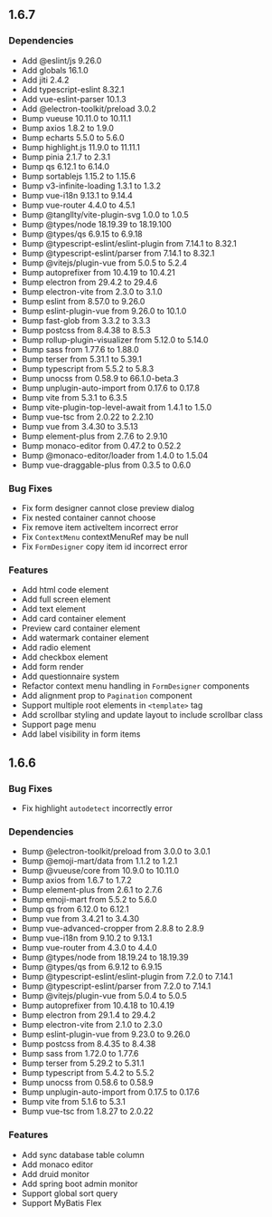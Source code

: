 ## 1.6.7

### Dependencies

 * Add @eslint/js 9.26.0
 * Add globals 16.1.0
 * Add jiti 2.4.2
 * Add typescript-eslint 8.32.1
 * Add vue-eslint-parser 10.1.3
 * Add @electron-toolkit/preload 3.0.2
 * Bump vueuse 10.11.0 to 10.11.1
 * Bump axios 1.8.2 to 1.9.0
 * Bump echarts 5.5.0 to 5.6.0
 * Bump highlight.js 11.9.0 to 11.11.1
 * Bump pinia 2.1.7 to 2.3.1
 * Bump qs 6.12.1 to 6.14.0
 * Bump sortablejs 1.15.2 to 1.15.6
 * Bump v3-infinite-loading 1.3.1 to 1.3.2
 * Bump vue-i18n 9.13.1 to 9.14.4
 * Bump vue-router 4.4.0 to 4.5.1
 * Bump @tangllty/vite-plugin-svg 1.0.0 to 1.0.5
 * Bump @types/node 18.19.39 to 18.19.100
 * Bump @types/qs 6.9.15 to 6.9.18
 * Bump @typescript-eslint/eslint-plugin from 7.14.1 to 8.32.1
 * Bump @typescript-eslint/parser from 7.14.1 to 8.32.1
 * Bump @vitejs/plugin-vue from 5.0.5 to 5.2.4
 * Bump autoprefixer from 10.4.19 to 10.4.21
 * Bump electron from 29.4.2 to 29.4.6
 * Bump electron-vite from 2.3.0 to 3.1.0
 * Bump eslint from 8.57.0 to 9.26.0
 * Bump eslint-plugin-vue from 9.26.0 to 10.1.0
 * Bump fast-glob from 3.3.2 to 3.3.3
 * Bump postcss from 8.4.38 to 8.5.3
 * Bump rollup-plugin-visualizer from 5.12.0 to 5.14.0
 * Bump sass from 1.77.6 to 1.88.0
 * Bump terser from 5.31.1 to 5.39.1
 * Bump typescript from 5.5.2 to 5.8.3
 * Bump unocss from 0.58.9 to 66.1.0-beta.3
 * Bump unplugin-auto-import from 0.17.6 to 0.17.8
 * Bump vite from 5.3.1 to 6.3.5
 * Bump vite-plugin-top-level-await from 1.4.1 to 1.5.0
 * Bump vue-tsc from 2.0.22 to 2.2.10
 * Bump vue from 3.4.30 to 3.5.13
 * Bump element-plus from 2.7.6 to 2.9.10
 * Bump monaco-editor from 0.47.2 to 0.52.2
 * Bump @monaco-editor/loader from 1.4.0 to 1.5.04
 * Bump vue-draggable-plus from 0.3.5 to 0.6.0

### Bug Fixes

 * Fix form designer cannot close preview dialog
 * Fix nested container cannot choose
 * Fix remove item activeItem incorrect error
 * Fix `ContextMenu` contextMenuRef may be null
 * Fix `FormDesigner` copy item id incorrect error

### Features
 * Add html code element
 * Add full screen element
 * Add text element
 * Add card container element
 * Preview card container element
 * Add watermark container element
 * Add radio element
 * Add checkbox element
 * Add form render
 * Add questionnaire system
 * Refactor context menu handling in `FormDesigner` components
 * Add alignment prop to `Pagination` component
 * Support multiple root elements in `<template>` tag
 * Add scrollbar styling and update layout to include scrollbar class
 * Support page menu
 * Add label visibility in form items

## 1.6.6

### Bug Fixes

 * Fix highlight `autodetect` incorrectly error

### Dependencies

 * Bump @electron-toolkit/preload from 3.0.0 to 3.0.1
 * Bump @emoji-mart/data from 1.1.2 to 1.2.1
 * Bump @vueuse/core from 10.9.0 to 10.11.0
 * Bump axios from 1.6.7 to 1.7.2
 * Bump element-plus from 2.6.1 to 2.7.6
 * Bump emoji-mart from 5.5.2 to 5.6.0
 * Bump qs from 6.12.0 to 6.12.1
 * Bump vue from 3.4.21 to 3.4.30
 * Bump vue-advanced-cropper from 2.8.8 to 2.8.9
 * Bump vue-i18n from 9.10.2 to 9.13.1
 * Bump vue-router from 4.3.0 to 4.4.0
 * Bump @types/node from 18.19.24 to 18.19.39
 * Bump @types/qs from 6.9.12 to 6.9.15
 * Bump @typescript-eslint/eslint-plugin from 7.2.0 to 7.14.1
 * Bump @typescript-eslint/parser from 7.2.0 to 7.14.1
 * Bump @vitejs/plugin-vue from 5.0.4 to 5.0.5
 * Bump autoprefixer from 10.4.18 to 10.4.19
 * Bump electron from 29.1.4 to 29.4.2
 * Bump electron-vite from 2.1.0 to 2.3.0
 * Bump eslint-plugin-vue from 9.23.0 to 9.26.0
 * Bump postcss from 8.4.35 to 8.4.38
 * Bump sass from 1.72.0 to 1.77.6
 * Bump terser from 5.29.2 to 5.31.1
 * Bump typescript from 5.4.2 to 5.5.2
 * Bump unocss from 0.58.6 to 0.58.9
 * Bump unplugin-auto-import from 0.17.5 to 0.17.6
 * Bump vite from 5.1.6 to 5.3.1
 * Bump vue-tsc from 1.8.27 to 2.0.22

### Features

 * Add sync database table column
 * Add monaco editor
 * Add druid monitor
 * Add spring boot admin monitor
 * Support global sort query
 * Support MyBatis Flex
